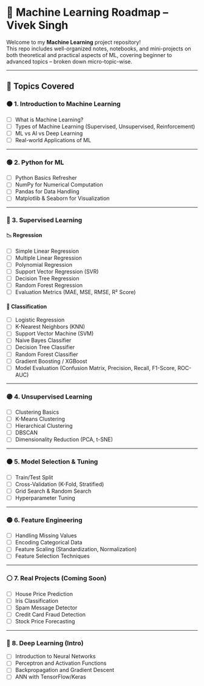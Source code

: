 # 📘 Machine Learning Roadmap – Vivek Singh

Welcome to my **Machine Learning** project repository!  
This repo includes well-organized notes, notebooks, and mini-projects on both theoretical and practical aspects of ML, covering beginner to advanced topics – broken down micro-topic-wise.

---

## 📌 Topics Covered

### 🟠 1. Introduction to Machine Learning
- [ ] What is Machine Learning?
- [ ] Types of Machine Learning (Supervised, Unsupervised, Reinforcement)
- [ ] ML vs AI vs Deep Learning
- [ ] Real-world Applications of ML

---

### 🟢 2. Python for ML
- [ ] Python Basics Refresher
- [ ] NumPy for Numerical Computation
- [ ] Pandas for Data Handling
- [ ] Matplotlib & Seaborn for Visualization

---

### 🔵 3. Supervised Learning

#### 📉 Regression
- [ ] Simple Linear Regression
- [ ] Multiple Linear Regression
- [ ] Polynomial Regression
- [ ] Support Vector Regression (SVR)
- [ ] Decision Tree Regression
- [ ] Random Forest Regression
- [ ] Evaluation Metrics (MAE, MSE, RMSE, R² Score)

#### 🧠 Classification
- [ ] Logistic Regression
- [ ] K-Nearest Neighbors (KNN)
- [ ] Support Vector Machine (SVM)
- [ ] Naive Bayes Classifier
- [ ] Decision Tree Classifier
- [ ] Random Forest Classifier
- [ ] Gradient Boosting / XGBoost
- [ ] Model Evaluation (Confusion Matrix, Precision, Recall, F1-Score, ROC-AUC)

---

### 🟣 4. Unsupervised Learning
- [ ] Clustering Basics
- [ ] K-Means Clustering
- [ ] Hierarchical Clustering
- [ ] DBSCAN
- [ ] Dimensionality Reduction (PCA, t-SNE)

---

### 🟤 5. Model Selection & Tuning
- [ ] Train/Test Split
- [ ] Cross-Validation (K-Fold, Stratified)
- [ ] Grid Search & Random Search
- [ ] Hyperparameter Tuning

---

### 🟡 6. Feature Engineering
- [ ] Handling Missing Values
- [ ] Encoding Categorical Data
- [ ] Feature Scaling (Standardization, Normalization)
- [ ] Feature Selection Techniques

---

### ⚪ 7. Real Projects (Coming Soon)
- [ ] House Price Prediction
- [ ] Iris Classification
- [ ] Spam Message Detector
- [ ] Credit Card Fraud Detection
- [ ] Stock Price Forecasting

---

### 🧠 8. Deep Learning (Intro)
- [ ] Introduction to Neural Networks
- [ ] Perceptron and Activation Functions
- [ ] Backpropagation and Gradient Descent
- [ ] ANN with TensorFlow/Keras
